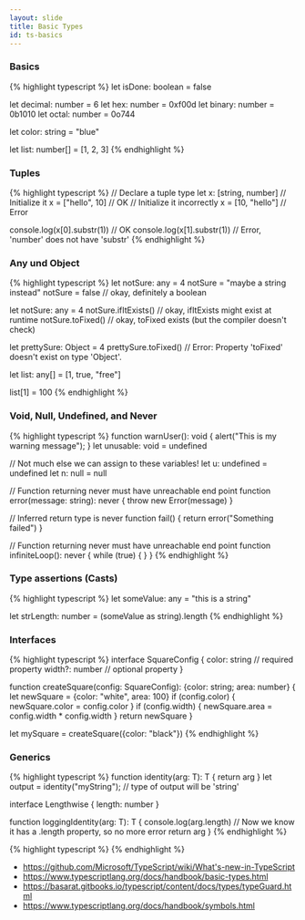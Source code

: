 ```yaml
---
layout: slide
title: Basic Types
id: ts-basics
---
```

<section markdown="1">

### Basics

{% highlight typescript %}
let isDone: boolean = false

let decimal: number = 6
let hex: number = 0xf00d
let binary: number = 0b1010
let octal: number = 0o744

let color: string = "blue"

let list: number[] = [1, 2, 3]
{% endhighlight %}

</section>

<section markdown="1">

### Tuples

{% highlight typescript %}
// Declare a tuple type
let x: [string, number]
// Initialize it
x = ["hello", 10] // OK
// Initialize it incorrectly
x = [10, "hello"] // Error

console.log(x[0].substr(1)) // OK
console.log(x[1].substr(1)) 
// Error, 'number' does not have 'substr'
{% endhighlight %}

</section>

<section markdown="1">

### Any und Object

{% highlight typescript %}
let notSure: any = 4
notSure = "maybe a string instead"
notSure = false // okay, definitely a boolean

let notSure: any = 4
notSure.ifItExists() // okay, ifItExists might exist at runtime
notSure.toFixed() 
// okay, toFixed exists (but the compiler doesn't check)

let prettySure: Object = 4
prettySure.toFixed() 
// Error: Property 'toFixed' doesn't exist on type 'Object'.

let list: any[] = [1, true, "free"]

list[1] = 100
{% endhighlight %}

</section>

<section markdown="1">

### Void, Null, Undefined, and Never

{% highlight typescript %}
function warnUser(): void {
    alert("This is my warning message");
}
let unusable: void = undefined

// Not much else we can assign to these variables!
let u: undefined = undefined
let n: null = null

// Function returning never must have unreachable end point
function error(message: string): never {
    throw new Error(message)
}

// Inferred return type is never
function fail() {
    return error("Something failed")
}

// Function returning never must have unreachable end point
function infiniteLoop(): never {
    while (true) {
    }
}
{% endhighlight %}

</section>

<section markdown="1">

### Type assertions (Casts)

{% highlight typescript %}
let someValue: any = "this is a string"

let strLength: number = (someValue as string).length
{% endhighlight %}

</section>

<section markdown="1">

### Interfaces

{% highlight typescript %}
interface SquareConfig {
    color: string // required property
    width?: number  // optional property
}

function createSquare(config: SquareConfig): {color: string; area: number} {
    let newSquare = {color: "white", area: 100}
    if (config.color) {
        newSquare.color = config.color
    }
    if (config.width) {
        newSquare.area = config.width * config.width
    }
    return newSquare
}

let mySquare = createSquare({color: "black"})
{% endhighlight %}

</section>

<section markdown="1">

### Generics

{% highlight typescript %}
function identity<T>(arg: T): T {
    return arg
}
let output = identity("myString");  // type of output will be 'string'

interface Lengthwise {
    length: number
}

function loggingIdentity<T extends Lengthwise>(arg: T): T {
    console.log(arg.length)
    // Now we know it has a .length property, so no more error
    return arg
}
{% endhighlight %}

</section>

<section markdown="1">

{% highlight typescript %}
{% endhighlight %}

</section>

<section markdown="1">

 * https://github.com/Microsoft/TypeScript/wiki/What's-new-in-TypeScript
 * https://www.typescriptlang.org/docs/handbook/basic-types.html
 * https://basarat.gitbooks.io/typescript/content/docs/types/typeGuard.html
 * https://www.typescriptlang.org/docs/handbook/symbols.html

</section>
